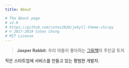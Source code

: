 ```yaml
---
title: About

# The About page
# v2.0
# https://github.com/cotes2020/jekyll-theme-chirpy
# © 2017-2019 Cotes Chung
# MIT License
---
```


> **Jasper Rabbit**: 우리 아들이 좋아하는 [그림책](https://www.aladin.co.kr/shop/wproduct.aspx?ItemId=30420945)의 주인공 토끼

작은 스타트업에 서비스를 만들고 있는 평범한 개발자.